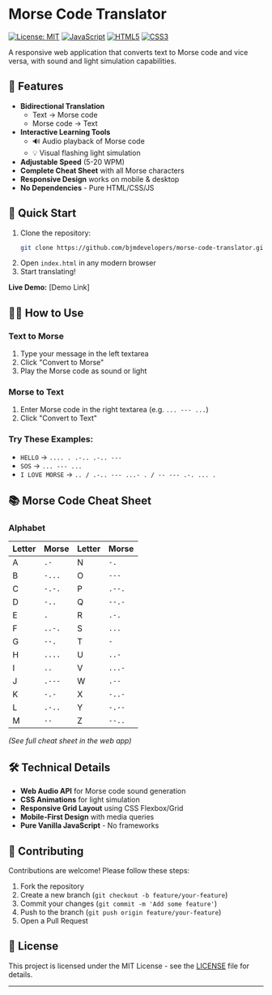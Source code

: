 # Morse Code Translator 

[![License: MIT](https://img.shields.io/badge/License-MIT-yellow.svg)](https://opensource.org/licenses/MIT)
[![JavaScript](https://img.shields.io/badge/JavaScript-ES6+-yellow)](https://developer.mozilla.org/en-US/docs/Web/JavaScript)
[![HTML5](https://img.shields.io/badge/HTML5-E34F26?logo=html5&logoColor=white)](https://developer.mozilla.org/en-US/docs/Web/HTML)
[![CSS3](https://img.shields.io/badge/CSS3-1572B6?logo=css3&logoColor=white)](https://developer.mozilla.org/en-US/docs/Web/CSS)

A responsive web application that converts text to Morse code and vice versa, with sound and light simulation capabilities.

## 🌟 Features

- **Bidirectional Translation**
  - Text → Morse code
  - Morse code → Text
- **Interactive Learning Tools**
  - 🔊 Audio playback of Morse code
  - 💡 Visual flashing light simulation
- **Adjustable Speed** (5-20 WPM)
- **Complete Cheat Sheet** with all Morse characters
- **Responsive Design** works on mobile & desktop
- **No Dependencies** - Pure HTML/CSS/JS

## 🚀 Quick Start

1. Clone the repository:
   ```bash
   git clone https://github.com/bjmdevelopers/morse-code-translator.git
   ```
2. Open `index.html` in any modern browser
3. Start translating!

**Live Demo:** [Demo Link]

## 🧑‍💻 How to Use

### Text to Morse
1. Type your message in the left textarea
2. Click "Convert to Morse"
3. Play the Morse code as sound or light

### Morse to Text
1. Enter Morse code in the right textarea (e.g. `... --- ...`)
2. Click "Convert to Text"

### Try These Examples:
- `HELLO` → `.... . .-.. .-.. ---`
- `SOS` → `... --- ...`
- `I LOVE MORSE` → `.. / .-.. --- ...- . / -- --- .-. ... .`

## 📚 Morse Code Cheat Sheet

### Alphabet
| Letter | Morse   | Letter | Morse   |
|--------|---------|--------|---------|
| A      | `.-`    | N      | `-.`    |
| B      | `-...`  | O      | `---`   |
| C      | `-.-.`  | P      | `.--.`  |
| D      | `-..`   | Q      | `--.-`  |
| E      | `.`     | R      | `.-.`   |
| F      | `..-.`  | S      | `...`   |
| G      | `--.`   | T      | `-`     |
| H      | `....`  | U      | `..-`   |
| I      | `..`    | V      | `...-`  |
| J      | `.---`  | W      | `.--`   |
| K      | `-.-`   | X      | `-..-`  |
| L      | `.-..`  | Y      | `-.--`  |
| M      | `--`    | Z      | `--..`  |

*(See full cheat sheet in the web app)*

## 🛠 Technical Details

- **Web Audio API** for Morse code sound generation
- **CSS Animations** for light simulation
- **Responsive Grid Layout** using CSS Flexbox/Grid
- **Mobile-First Design** with media queries
- **Pure Vanilla JavaScript** - No frameworks

## 🤝 Contributing

Contributions are welcome! Please follow these steps:
1. Fork the repository
2. Create a new branch (`git checkout -b feature/your-feature`)
3. Commit your changes (`git commit -m 'Add some feature'`)
4. Push to the branch (`git push origin feature/your-feature`)
5. Open a Pull Request

## 📜 License

This project is licensed under the MIT License - see the [LICENSE](LICENSE) file for details.

---
